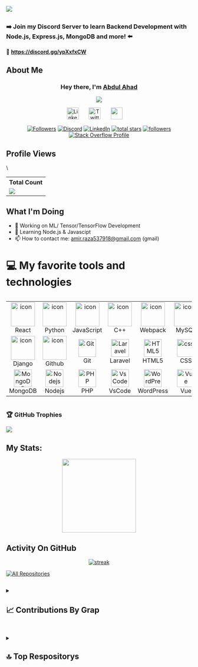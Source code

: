 <!--<img align="center" alt="Coding" height="500" src="https://developers.giphy.com/branch/master/static/api-512d36c09662682717108a38bbb5c57d.gif">-->

<p>
  <!-- Typing SVG by DenverCoder1 - https://github.com/DenverCoder1/readme-typing-svg -->
  <a href="https://github.com/AbdulAhad365">
    <img src="https://readme-typing-svg.demolab.com?font=roboto&weight=1000&size=25&duration=4000&pause=1000&color=DFDF00E6&width=435&lines=ARE+YOU+INTERESTED+IN++BACKEND%3F%3F" /></a>
</p>

## 

### ➡️ **Join my Discord Server to learn Backend Development with Node.js, Express.js, MongoDB and more!** ⬅️
🔗 **https://discord.gg/ypXxfxCW**

## About Me

<p align="center">
<h3 align="center">Hey there, I'm <a href="https://github.com/AbdulAhad365">Abdul Ahad</a></h3>
</p>
<p align="center">
  <!-- Typing SVG by DenverCoder1 - https://github.com/DenverCoder1/readme-typing-svg -->
  <a href="https://github.com/AbdulAhad365">
    <img src="https://readme-typing-svg.demolab.com/?font=Fira+Code&pause=1000&color=FE7E0F&background=FCE2FF00&width=435&lines=Computer+Scientist;Always+learning+new+things;Backend+Developer;3+%2B+years+of+coding+experience" /></a>
</p>

<!-- SOCIAL MEDIA  --------------------->
<!-- SOCIAL MEDIA ICONS ARE HERE -->
<p align="center">
    <a href="https://www.linkedin.com/in/abdul-ahad-468284236/"><img width="32px" alt="LinkedIn" title="LinkedIn" src="https://i.imgur.com/yRpa1dQ.png"/></a>
  &#8287;&#8287;&#8287;&#8287;&#8287;
    <a href="https://x.com/AmirrazaAm3305"><img width="32px" alt="Twitter" title="Twitter" src="https://i.imgur.com/AixJgnm.png"/></a>
  &#8287;&#8287;&#8287;&#8287;&#8287;
    <a href="https://discord.gg/ypXxfxCW" alt="Discord" title="Dev Pro Tips Discord Server"><img width="32px" src="https://i.imgur.com/OViZO8J.png"/></a>
  &#8287;&#8287;&#8287;&#8287;&#8287;
</p>



<p align="center">
  <a href="https://discord.gg/ypXxfxCW"><img alt="Followers" title="Followers" src="https://img.shields.io/badge/-Cheap Followers-7289DA?style=for-the-badge&logo=discord&logoColor=white"/></a>
  <a href="https://discord.gg/ypXxfxCW"><img alt="Discord" title="Discord" src="https://img.shields.io/badge/-Discord-7289DA?style=for-the-badge&logo=discord&logoColor=white"/></a>
  <a href="https://www.linkedin.com/in/abdul-ahad-468284236/"><img alt="LinkedIn" title="LinkedIn" src="https://img.shields.io/badge/-LinkedIn-0A66C2?style=for-the-badge&logo=linkedin&logoColor=white"/></a>
<a href="https://github.com/AbdulAhad365?tab=repositories&sort=stargazers">
    <img alt="total stars" title="Total stars on GitHub" src="https://custom-icon-badges.demolab.com/github/stars/AbdulAhad365?color=B8B92B&style=for-the-badge&labelColor=959532&logo=star"/></a>
<a href="https://github.com/AbdulAhad365"><img alt="followers" title="Follow me on Github" src="https://img.shields.io/github/followers/AbdulAhad365?color=236ad3&style=for-the-badge&logo=github&label=Follow"/></a> 
  <a href="https://stackoverflow.com/users/27571097/abdul-ahad-aamir">
  <img alt="Stack Overflow Profile" title="View Abdul Ahad Aamir's Stack Overflow Profile" src="https://img.shields.io/badge/Stack%20Overflow-FA7343?style=for-the-badge&logo=stack-overflow&logoColor=white"/></a> 
</p>
 
## Profile Views


  <table>
    <tr>
      <!-- <th>Profile Views</th> -->
      <th>Total Count</th>
    </tr>
    <tr>
 \
      <td>
         <a href="https://github.com/AbdulAhad365"> <img src="https://komarev.com/ghpvc/?username=AbdulAhad365&style=for-the-badge&color=brightgreen"> </a>
      </td>
    </tr>
  </table>

## What I'm Doing

- 🔭 Working on ML/ Tensor/TensorFlow Development
- 🌱 Learning Node.js & Javascipt
- 📫 How to contact me: amir.raza537918@gmail.com (gmail)


<!--   HERE ARE THE MY FAVOUTITE TECHNOLOGY-->
# 💻 My favorite tools and technologies
<div style="display: flex; align-items: flex-start; align: center">
<table align="center">
  <tr>
    <td align="center" width="96">
        <img src="https://techstack-generator.vercel.app/react-icon.svg" alt="icon" width="65" height="65" />
      <br>React
    </td>
    <td align="center" width="96">
      <a href="#macropower-tech">
        <img src="https://techstack-generator.vercel.app/python-icon.svg" alt="icon" width="65" height="65" />
      </a>
      <br>Python
    </td>
    <td align="center" width="96">
        <img src="https://techstack-generator.vercel.app/js-icon.svg" alt="icon" width="65" height="65" />
      <br>JavaScript
    </td>
    <td align="center" width="96">
        <img src="https://techstack-generator.vercel.app/cpp-icon.svg" alt="icon" width="65" height="65" />
      <br>C++
    </td>
    <td align="center" width="96">
        <img src="https://techstack-generator.vercel.app/webpack-icon.svg" alt="icon" width="65" height="65" />
      <br>Webpack
    </td>
    <td align="center" width="96">
        <img src="https://techstack-generator.vercel.app/mysql-icon.svg" alt="icon" width="65" height="65" />
      <br>MySQL
    </td>
    <td align="center" width="96">
        <img src="https://techstack-generator.vercel.app/ts-icon.svg" alt="icon" width="65" height="65" />
      <br>TypeScript
    </td>
    <td align="center" width="96">
        <img src="https://techstack-generator.vercel.app/aws-icon.svg" alt="icon" width="65" height="65" />
      <br>AWS
    </td>
    <td align="center" width="96">
        <img src="https://techstack-generator.vercel.app/csharp-icon.svg" alt="icon" width="65" height="65" />
      <br>C#
    </td>
  </tr>
  <tr>
  <td align="center" width="96">
        <img src="https://techstack-generator.vercel.app/django-icon.svg" alt="icon" width="65" height="65" />
      <br>Django
    <td align="center" width="96">
        <img src="https://techstack-generator.vercel.app/github-icon.svg" alt="icon" width="65" height="65" />
      <br>Github
    </td>
    <td align="center" width="96"> 
        <img src="https://user-images.githubusercontent.com/25181517/192108372-f71d70ac-7ae6-4c0d-8395-51d8870c2ef0.png" width="48" height="48" alt="Git" />
      <br>Git
    </td>
    <td align="center"  width="96">
        <img src="https://skillicons.dev/icons?i=laravel" width="48" height="48" alt="Laravel" />
      <br>Laravel
    </td>
    <td align="center"  width="96">
        <img src="https://skillicons.dev/icons?i=html" width="48" height="48" alt="HTML5" />
      <br>HTML5
    </td>
    <td align="center" width="96">
        <img src="https://skillicons.dev/icons?i=css" width="48" height="48" alt="css" />
      <br>CSS
    </td>
    <td align="center"  width="96">
        <img src="https://skillicons.dev/icons?i=bootstrap" width="48" height="48" alt="bootstrap" />
      <br>Bootstrap
    </td>
    <td align="center" width="96">
        <img src="https://skillicons.dev/icons?i=tailwind" width="48" height="48" alt="tailwind" />
      <br>Tailwind
    </td>
    <td align="center" width="96">
        <img src="https://skillicons.dev/icons?i=jquery" width="48" height="48" alt="jQuery" />
      <br>jQuery
    </td>
  </tr>
 <tr>
      <td align="center" width="96">
        <img src="https://skillicons.dev/icons?i=mongodb" width="48" height="48" alt="MongoDB" />
      <br>MongoDB
    </td>
        <td align="center" width="96">
        <img src="https://skillicons.dev/icons?i=nodejs" width="48" height="48" alt="Nodejs" />
      <br>Nodejs
      </td>
      </td>
    <td align="center" width="96">
        <img src="https://skillicons.dev/icons?i=php" width="48" height="48" alt="PHP" />
      <br>PHP
    </td>
            <td align="center" width="96">
        <img src="https://skillicons.dev/icons?i=vscode" width="48" height="48" alt="VsCode" />
      <br>VsCode
    </td>
              <td align="center" width="96">
        <img src="https://skillicons.dev/icons?i=wordpress" width="48" height="48" alt="WordPress" />
      <br>WordPress
    </td>
              <td align="center" width="96">
        <img src="https://skillicons.dev/icons?i=vue" width="48" height="48" alt="Vue" />
      <br>Vue
    </td>
              <td align="center" width="96">
        <img src="https://skillicons.dev/icons?i=sass" width="48" height="48" alt="Sass" />
      <br>Sass
    </td>
              <td align="center" width="96">
        <img src="https://skillicons.dev/icons?i=graphql" width="48" height="48" alt="MySQL" />
      <br>GraphQL
    </td>
    <td align="center" width="96">
        <img src="https://skillicons.dev/icons?i=postgres" width="48" height="48" alt="PostgreSQL" />
      <br>PostgreSQL
    </td>
 </tr>
</table>
<br><br>


</div>

<!-- TROPHIES HERE-->
<!--<h2 id="-github-trophies">🏆 GitHub Trophies</h2><br/>
<img src="https://readme-typing-svg.herokuapp.com?font=Open+Sans&color0000FF&width=500&lines=These+are+my+Git+Hub+contribution+Trophies....">
<p><img src="https://github-profile-trophy.vercel.app/?username=AbdulAhad365&amp;theme=onedark&amp;no-frame=false&amp;no-bg=true&amp;margin-w=4" alt=""></p>-->
### 🏆 GitHub Trophies
![](https://github-profile-trophy.vercel.app/?username=AbdulAhad365&theme=radical&no-frame=false&no-bg=true&margin-w=4)


## My Stats:
<p align="center">
<img height="200px" src="https://github-readme-stats.vercel.app/api?username=AbdulAhad365&hide_border=true&show_icons=true&count_private=true&theme=gruvbox&bg_color=151515">
</p>

## Activity On GitHub

<p align="center">
  <a href="https://github.com/AbdulAhad365">      
<img title="stats" alt="streak" src="https://github-readme-streak-stats.herokuapp.com/?user=AbdulAhad365&theme=dark&hide_border=true&stroke=f53b3b"/>
</a> 
</p>
  <a href="https://github.com/AbdulAhad365?tab=repositories&sort=stargazers"><img alt="All Repositories" title="All Repositories" src="https://custom-icon-badges.demolab.com/badge/-Click%20Here%20For%20All%20My%20Repos-1F222E?style=for-the-badge&logoColor=white&logo=repo"/></a>


## 

  

<details>
  <summary><h2>📈 Contributions By Grap</h2></summary>
  <a href="https://github.com/AbdulAhad365"><img alt="Abdul Ahad Activity Graph" src="https://github-readme-activity-graph.vercel.app/graph/?username=AbdulAhad365&bg_color=1F222E&color=F8D866&line=F85D7F&point=FFFFFF&hide_border=true" /></a>
  
</details>

##

<details>
  <summary><h2>🔝 Top Respositorys </h2></summary>
   <div style="display: flex; justify-content: space-between; flex-wrap: wrap;">
  <div>
    <a href="https://github.com/AbdulAhad365/javascript-projects">
      <img width="278" src="https://denvercoder1-github-readme-stats.vercel.app/api/pin/?username=AbdulAhad365&repo=javascript-projects&theme=react&bg_color=1F222E&title_color=F8D866&hide_border=true&icon_color=F8D866&show_icons=false" alt="github-readme-streak-stats">
    </a>
    <a href="https://github.com/AbdulAhad365/machine-learning-projects">
      <img width="278" src="https://denvercoder1-github-readme-stats.vercel.app/api/pin/?username=AbdulAhad365&repo=machine-learning-projects&theme=react&bg_color=1F222E&title_color=F8D866&hide_border=true&icon_color=F8D866&show_icons=false" alt="github-readme-streak-stats">
    </a>
    <a href="https://github.com/AbdulAhad365/Javascript-Basic">
      <img width="278" src="https://denvercoder1-github-readme-stats.vercel.app/api/pin/?username=AbdulAhad365&repo=Javascript-Basic&theme=react&bg_color=1F222E&title_color=F8D866&hide_border=true&icon_color=F8D866&show_icons=false" alt="github-readme-streak-stats">
    </a>
  </div>

  <div>
    <a href="https://github.com/AbdulAhad365/Node-Basic">
      <img width="278" src="https://denvercoder1-github-readme-stats.vercel.app/api/pin/?username=AbdulAhad365&repo=Node-Basic&theme=react&bg_color=1F222E&title_color=F8D866&hide_border=true&icon_color=F8D866&show_icons=false" alt="github-readme-streak-stats">
    </a>
    <a href="https://github.com/AbdulAhad365/Java-Programming-">
      <img width="278" src="https://denvercoder1-github-readme-stats.vercel.app/api/pin/?username=AbdulAhad365&repo=Java-Programming-&theme=react&bg_color=1F222E&title_color=F8D866&hide_border=true&icon_color=F8D866&show_icons=false" alt="github-readme-streak-stats">
    </a>
    <a href="https://github.com/AbdulAhad365/javascript-and-html-with-css">
      <img width="278" src="https://denvercoder1-github-readme-stats.vercel.app/api/pin/?username=AbdulAhad365&repo=javascript-and-html-with-css&bg_color=1F222E&title_color=F8D866&hide_border=true&icon_color=F8D866&show_icons=false" alt="github-readme-streak-stats">
    </a>
  </div>
</div>

</details>

